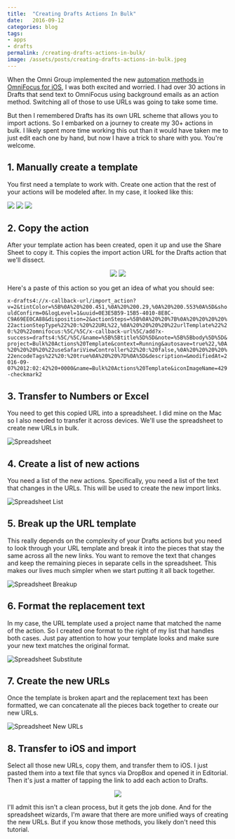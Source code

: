 ```yaml
---
title:  "Creating Drafts Actions In Bulk"
date:   2016-09-12
categories: blog
tags:
- apps
- drafts
permalink: /creating-drafts-actions-in-bulk/
image: /assets/posts/creating-drafts-actions-in-bulk.jpeg
---
```

When the Omni Group implemented the new [automation methods in OmniFocus for iOS](https://discourse.omnigroup.com/t/implementation-details-for-omnifocus-2-14-automation/24179?u=joebuhlig), I was both excited and worried. I had over 30 actions in Drafts that send text to OmniFocus using background emails as an action method. Switching all of those to use URLs was going to take some time.
<!--more-->

But then I remembered Drafts has its own URL scheme that allows you to import actions. So I embarked on a journey to create my 30+ actions in bulk. I likely spent more time working this out than it would have taken me to just edit each one by hand, but now I have a trick to share with you. You're welcome.

## 1. Manually create a template

You first need a template to work with. Create one action that the rest of your actions will be modeled after. In my case, it looked like this:

<img class="post-image-mini" src="/assets/posts_extra/creating-drafts-actions-in-bulk/template.png" />
<img class="post-image-mini" src="/assets/posts_extra/creating-drafts-actions-in-bulk/template-steps.png" />
<img class="post-image-mini" src="/assets/posts_extra/creating-drafts-actions-in-bulk/template-url-step.png" />

## 2. Copy the action

After your template action has been created, open it up and use the Share Sheet to copy it. This copies the import action URL for the Drafts action that we'll dissect.

<center><img class="post-image-mini" src="/assets/posts_extra/creating-drafts-actions-in-bulk/template-share-button.png" />
<img class="post-image-mini" src="/assets/posts_extra/creating-drafts-actions-in-bulk/template-share-sheet.png" /></center>

Here's a paste of this action so you get an idea of what you should see:

`x-drafts4://x-callback-url/import_action?v=2&tintColor=%5B%0A%20%200.451,%0A%20%200.29,%0A%20%200.553%0A%5D&shouldConfirm=0&logLevel=1&uuid=0E3E5B59-15B5-4010-8E8C-C9A69EE0CA88&disposition=2&actionSteps=%5B%0A%20%20%7B%0A%20%20%20%20%22actionStepType%22%20:%20%22URL%22,%0A%20%20%20%20%22urlTemplate%22%20:%20%22omnifocus:%5C/%5C/x-callback-url%5C/add?x-success=drafts4:%5C/%5C/&name=%5B%5Btitle%5D%5D&note=%5B%5Bbody%5D%5D&project=Bulk%20Actions%20Template&context=Running&autosave=true%22,%0A%20%20%20%20%22useSafariViewController%22%20:%20false,%0A%20%20%20%20%22encodeTags%22%20:%20true%0A%20%20%7D%0A%5D&description=&modifiedAt=2016-09-07%2012:02:42%20+0000&name=Bulk%20Actions%20Template&iconImageName=429-checkmark2`

## 3. Transfer to Numbers or Excel

You need to get this copied URL into a spreadsheet. I did mine on the Mac so I also needed to transfer it across devices. We'll use the spreadsheet to create new URLs in bulk.

![Spreadsheet](/assets/posts_extra/creating-drafts-actions-in-bulk/spreadsheet.png)

## 4. Create a list of new actions

You need a list of the new actions. Specifically, you need a list of the text that changes in the URLs. This will be used to create the new import links.

![Spreadsheet List](/assets/posts_extra/creating-drafts-actions-in-bulk/spreadsheet-list.png)

## 5. Break up the URL template

This really depends on the complexity of your Drafts actions but you need to look through your URL template and break it into the pieces that stay the same across all the new links. You want to remove the text that changes and keep the remaining pieces in separate cells in the spreadsheet. This makes our lives much simpler when we start putting it all back together.

![Spreadsheet Breakup](/assets/posts_extra/creating-drafts-actions-in-bulk/spreadsheet-url-breakup.png)

## 6. Format the replacement text

In my case, the URL template used a project name that matched the name of the action. So I created one format to the right of my list that handles both cases. Just pay attention to how your template looks and make sure your new text matches the original format.

![Spreadsheet Substitute](/assets/posts_extra/creating-drafts-actions-in-bulk/spreadsheet-substitute.png)

## 7. Create the new URLs

Once the template is broken apart and the replacement text has been formatted, we can concatenate all the pieces back together to create our new URLs.

![Spreadsheet New URLs](/assets/posts_extra/creating-drafts-actions-in-bulk/spreadsheet-new-urls.png)

## 8. Transfer to iOS and import

Select all those new URLs, copy them, and transfer them to iOS. I just pasted them into a text file that syncs via DropBox and opened it in Editorial. Then it's just a matter of tapping the link to add each action to Drafts.

<center><img class="post-image-mini" src="/assets/posts_extra/creating-drafts-actions-in-bulk/editorial.png" /></center>

I'll admit this isn't a clean process, but it gets the job done. And for the spreadsheet wizards, I'm aware that there are more unified ways of creating the new URLs. But if you know those methods, you likely don't need this tutorial.
